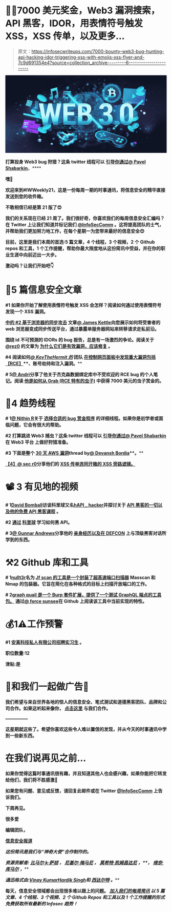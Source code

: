 # 👩‍💻7000 美元奖金，Web3 漏洞搜索，API 黑客，IDOR，用表情符号触发 XSS，XSS 传单，以及更多…

> 原文：<https://infosecwriteups.com/7000-bounty-web3-bug-hunting-api-hacking-idor-triggering-xss-with-emojis-xss-flyer-and-7c9d691354e4?source=collection_archive---------6----------------------->

![](img/2145219129904902096cd3b18d87af10.png)

**打算投身 Web3 bug 狩猎？这条 twitter 线程可以** [**引导你通过**](https://twitter.com/shabarkin/status/1559165267418161153?s=21&t=np9gs8GJJcC84YBOQM8u6g)**[**@ Pavel Shabarkin**](https://twitter.com/shabarkin/)**。****

**嘿👋**

**欢迎来到#IWWeekly21，这是一份每周一期的时事通讯，将信息安全的精华直接发送到您的收件箱。**

**不敢相信已经是第 21 版了😍**

**我们的关系现在已经 21 周了。我们很好奇，你喜欢我们的每周信息安全汇编吗？在 Twitter 上让我们知道并标记我们 [@InfoSecComm](https://twitter.com/InfoSecComm) 。这将提高团队的士气，并帮助我们更加努力地工作，在每个星期一为您带来最好的信息安全😊**

**目前，这里是我们本周的首选:5 篇文章，4 个线程，3 个视频，2 个 Github repos 和工具，1 个工作提醒，帮助你最大限度地从这份简讯中受益，并在你的职业生涯中向前迈出一大步。**

**激动吗？让我们开始吧👇**

# **📝5 篇信息安全文章**

****#1 如果你开始了解使用表情符号触发 XSS 会怎样？阅读如何通过使用表情符号** **发现一个 XSS 漏洞。****

**[**中的 **#2 基于浏览器的同步攻击****](https://portswigger.net/research/browser-powered-desync-attacks?s=09#connection-locked) **文章**[**@ James Kettle**](https://twitter.com/albinowax)**向您展示如何将受害者的 web 浏览器变成同步传送平台，通过暴露单服务器网站来转移请求走私前沿。****

**围绕 id 不可预测的 IDORs 的 bug 报告，总是有一场激烈的争论。阅读关于 [**@rez0**](https://twitter.com/rez0__) **的文章为** [**为什么它们是有效漏洞，应该修复**](https://rez0.blog/hacking/cybersecurity/2022/08/18/unpredictable-idors.html) **。****

****#4 阅读如何**[***@ KevTheHermit 的***](https://twitter.com/KevTheHermit) **团队** [**在控制网页面板中发现重大漏洞包括【RCE】**](https://www.immersivelabs.com/blog/we-discovered-major-vulnerabilities-in-control-web-panel-heres-how-we-found-them/)**、账号劫持和注入漏洞。****

****# 5**[**@ Andri**](https://deb0con.medium.com/)**分享了他关于杰克森数据绑定库中不受欢迎的 RCE bug 的个人笔记。阅读** [**他是如何从 Grab (RCE 特有的虫子)**](https://deb0con.medium.com/how-i-earned-a-7000-bug-bounty-from-grab-rce-unique-bugs-5e5037c5a58d) **中获得 7000 美元的虫子赏金的。****

# **🧵4 趋势线程**

****# 1**[**@ Nithin R**](https://twitter.com/thebinarybot/)**关于** [**选择合适的 bug 赏金程序**](https://twitter.com/thebinarybot/status/1559171143390695424?t=Y7eEGh_Div5vhIIXE0_Z7w&s=19) **的详细线程。如果你是初学者或面临问题，它会有很大的帮助。****

****#2 打算跳进 Web3 捕虫？这条 twitter 线程可以** [**引导你通过**](https://twitter.com/shabarkin/status/1559165267418161153?s=21&t=np9gs8GJJcC84YBOQM8u6g)[**@ Pavel Shabarkin**](https://twitter.com/shabarkin/)**在 Web3 平台** **上做好狩猎准备。****

****#3 下面是整个** [**30 天 AWS 漏洞**](https://twitter.com/devansh3008/status/1561291780053536768?s=20&t=ru5FTFhcYY-YCgfRxOh3Pw)**thread by**[**@ Devansh Bordia**](https://twitter.com/devansh3008/)**。****

****[**【4】@ sec r0**](https://twitter.com/sec_r0/)**分享他们的** [**XSS 传单连同开箱的 XSS 旁路滤镜。**](https://twitter.com/sec_r0/status/1559922398119358464?t=ZHY7rzSUvW4zYqUSSnJeow&s=19)****

# ****📽️ 3 有见地的视频****

******# 1**[**David Bomball**](https://twitter.com/davidbombal?t=K3gxK05uTbJ4HN3HZ50hjg&s=09)**访谈科里球又名**[**hAPI _ hacker**](https://twitter.com/hAPI_hacker)**并探讨关于** [**API 黑客的一切以及他的免费 API 黑客课程**](https://youtu.be/CkVvB5woQRM) **。******

******#2** [**通过**](https://youtu.be/sUYLTSnbCDA) [**科里球**](https://twitter.com/hAPI_hacker) **学习如何黑 API**。****

******# 3**[**@ Gunnar Andrews**](https://twitter.com/G0LDEN_infosec)**分享他的** [**亲身经历以及在 DEFCON**](https://youtu.be/HPoQvPiT8dU) **上与顶级黑客对话所学到的东西。******

# ****⚒️2 Github 库和工具****

******# 1**[**nullt3r**](https://twitter.com/nullt3r)**名为** [**Jf scan 的工具是一个封装了超高速端口扫描器**](https://github.com/nullt3r/jfscan) **Masscan 和 Nmap 的包装器。它旨在简化在各种格式的目标上扫描开放端口的工作。******

******# 2**[**graph quail 是一个 Burp 套件扩展，提供了一个测试 GraphQL 端点的工具包。**](https://github.com/forcesunseen/graphquail) **通过**[**@ force sunsee**](https://twitter.com/forcesunseen)**在 Github 上阅读该工具中当前实现的特性。******

# ****💰1⚠️工作预警****

******#1** [**安真科技私人有限公司招聘实习生**](https://www.linkedin.com/posts/pooja-chandarana-2a63b2131_cybersecurity-cybersecurityinterns-iso27001-activity-6966053648225243136-QuZR?utm_source=linkedin_share&utm_medium=android_app) **。******

******职位数量:12******

******津贴:是******

# ****💸和我们一起做广告💸****

****我们希望与来自世界各地的惊人的信息安全、笔式测试和道德黑客团队、品牌和公司合作。如果这听起来像你， [**点击这里**](https://docs.google.com/forms/d/e/1FAIpQLSfb_v6aVoJUpKBcrEV7HgoZ8FL20QWUFDTWTkxZjQHp5UEhiA/viewform) 与我们合作。****

******—————******

****这星期就这些了。希望你喜欢这些令人难以置信的发现，并从今天的时事通讯中学到一些新东西。****

# ****在我们说再见之前…****

****如果你觉得这篇时事通讯很有趣，并且知道其他人也会感兴趣，如果你能把它转发给他们，我们将不胜感激📨****

****如果您有问题、意见或反馈，请回复此邮件或在 Twitter [@InfoSecComm](https://twitter.com/InfoSecComm) 上告诉我们。****

****下周再见。****

****很多爱****

****编辑团队，****

****[信息安全报道](https://infosecwriteups.com/)****

*****这份简讯是我们与“神奇大使”合作制作的。*****

*****资源贡献者:* [*比马尔·k·萨胡*](https://twitter.com/srb1mal) *，* [*尼基尔·梅马尼*](https://twitter.com/NikhilMemane09) *，* [*莫希特·凯姆昌达尼*](https://twitter.com/mohitkchandani) *，*[](https://twitter.com/illucist_)**，* [*维奈·库马尔*](https://twitter.com/R007_BR34K3R) *，******

*******通迅格式由:*[*Vinay Kumar*](https://twitter.com/R007_BR34K3R)*[*Hardik Singh*](https://twitter.com/Kxddah?t=_Ghby7u5rNBfUxzzjEZUUw&s=09)*和* [*西达尔特*](https://twitter.com/illucist_) *。********

******每天，信息安全领域都会出现很多难以跟上的问题。 [***加入我们的每周简讯***](https://weekly.infosecwriteups.com/) *以 5 篇文章、4 个线程、3 个视频、2 个 Github Repos 和工具以及 1 个工作提醒的形式免费获取所有最新的 Infosec 趋势！*******
